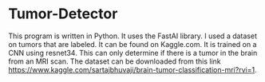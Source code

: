 # Tumor-Detector
This program is written in Python. It uses the FastAI library. I used a dataset on tumors that are labeled. It can be found on Kaggle.com. It is trained on a CNN using resnet34. This can only determine if there is a tumor in the brain from an MRI scan. The dataset can be downloaded from this link https://www.kaggle.com/sartajbhuvaji/brain-tumor-classification-mri?rvi=1.  
